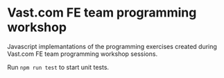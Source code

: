 # Vast.com FE team programming workshop

Javascript implemantations of the programming exercises created during Vast.com FE team programming workshop sessions.

Run `npm run test` to start unit tests.